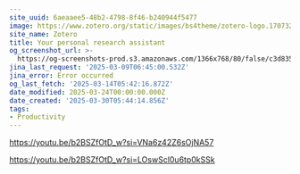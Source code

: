 ```yaml
---
site_uuid: 6aeaaee5-48b2-4798-8f46-b240944f5477
image: https://www.zotero.org/static/images/bs4theme/zotero-logo.1707326075.svg
site_name: Zotero
title: Your personal research assistant
og_screenshot_url: >-
  https://og-screenshots-prod.s3.amazonaws.com/1366x768/80/false/c3d835cdb6f5d140980db9ff6a35fba147669db392a63685e1abd48bc32e28b9.jpeg
jina_last_request: '2025-03-09T06:45:00.532Z'
jina_error: Error occurred
og_last_fetch: '2025-03-14T05:42:16.872Z'
date_modified: 2025-03-24T00:00:00.000Z
date_created: '2025-03-30T05:44:14.856Z'
tags:
- Productivity
---
```










https://youtu.be/b2BSZfOtD_w?si=VNa6z42Z6sOjNA57

https://youtu.be/b2BSZfOtD_w?si=LOswScl0u6tp0kSSk
